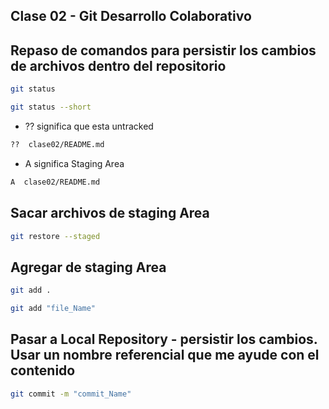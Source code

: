 ## Clase 02 - Git Desarrollo Colaborativo

## Repaso de comandos para persistir los cambios de archivos dentro del repositorio


```sh
git status
```
```sh
git status --short
```

* ?? significa que esta untracked
```sh
??  clase02/README.md
```

* A significa Staging Area
```sh
A  clase02/README.md
```

## Sacar archivos de staging Area
```sh
git restore --staged 
```

## Agregar de staging Area
```sh
git add .
```
```sh
git add "file_Name"
```

## Pasar a Local Repository - persistir los cambios. Usar un nombre referencial que me ayude con el contenido

```sh
git commit -m "commit_Name"
```
